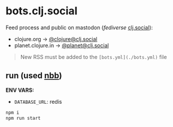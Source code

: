 # bots.clj.social

Feed process and public on mastodon (_fediverse_ [clj.social](https://clj.social)):

- clojure.org -> [@clojure@clj.social](https://clj.social/@clojure)
- planet.clojure.in -> [@planet@clj.social](https://clj.social/@planet)

> New RSS must be added to the `[bots.yml](./bots.yml)` file

## run (used [nbb](https://github.com/babashka/nbb))

**ENV VARS:**

- `DATABASE_URL`: redis

``` sh
npm i
npm run start
```
